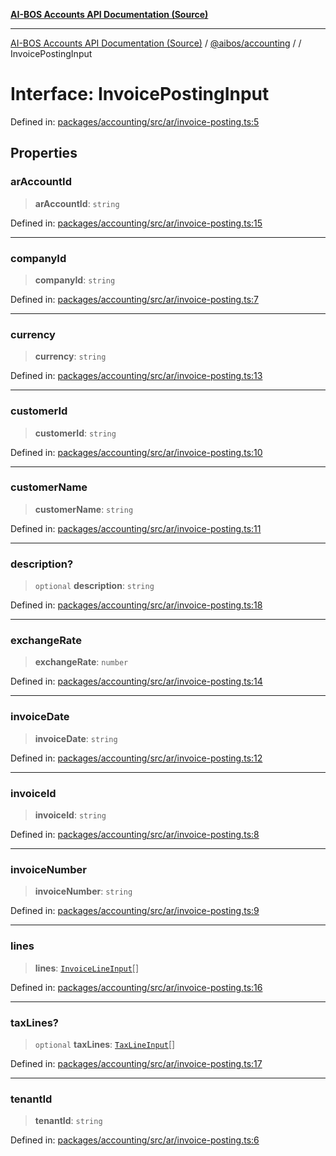 [**AI-BOS Accounts API Documentation (Source)**](../../../README.md)

***

[AI-BOS Accounts API Documentation (Source)](../../../README.md) / [@aibos/accounting](../README.md) / [](../README.md) / InvoicePostingInput

# Interface: InvoicePostingInput

Defined in: [packages/accounting/src/ar/invoice-posting.ts:5](https://github.com/pohlai88/accounts/blob/48103fb36d28b2b9bfb33472b6de2f719773cde9/packages/accounting/src/ar/invoice-posting.ts#L5)

## Properties

### arAccountId

> **arAccountId**: `string`

Defined in: [packages/accounting/src/ar/invoice-posting.ts:15](https://github.com/pohlai88/accounts/blob/48103fb36d28b2b9bfb33472b6de2f719773cde9/packages/accounting/src/ar/invoice-posting.ts#L15)

***

### companyId

> **companyId**: `string`

Defined in: [packages/accounting/src/ar/invoice-posting.ts:7](https://github.com/pohlai88/accounts/blob/48103fb36d28b2b9bfb33472b6de2f719773cde9/packages/accounting/src/ar/invoice-posting.ts#L7)

***

### currency

> **currency**: `string`

Defined in: [packages/accounting/src/ar/invoice-posting.ts:13](https://github.com/pohlai88/accounts/blob/48103fb36d28b2b9bfb33472b6de2f719773cde9/packages/accounting/src/ar/invoice-posting.ts#L13)

***

### customerId

> **customerId**: `string`

Defined in: [packages/accounting/src/ar/invoice-posting.ts:10](https://github.com/pohlai88/accounts/blob/48103fb36d28b2b9bfb33472b6de2f719773cde9/packages/accounting/src/ar/invoice-posting.ts#L10)

***

### customerName

> **customerName**: `string`

Defined in: [packages/accounting/src/ar/invoice-posting.ts:11](https://github.com/pohlai88/accounts/blob/48103fb36d28b2b9bfb33472b6de2f719773cde9/packages/accounting/src/ar/invoice-posting.ts#L11)

***

### description?

> `optional` **description**: `string`

Defined in: [packages/accounting/src/ar/invoice-posting.ts:18](https://github.com/pohlai88/accounts/blob/48103fb36d28b2b9bfb33472b6de2f719773cde9/packages/accounting/src/ar/invoice-posting.ts#L18)

***

### exchangeRate

> **exchangeRate**: `number`

Defined in: [packages/accounting/src/ar/invoice-posting.ts:14](https://github.com/pohlai88/accounts/blob/48103fb36d28b2b9bfb33472b6de2f719773cde9/packages/accounting/src/ar/invoice-posting.ts#L14)

***

### invoiceDate

> **invoiceDate**: `string`

Defined in: [packages/accounting/src/ar/invoice-posting.ts:12](https://github.com/pohlai88/accounts/blob/48103fb36d28b2b9bfb33472b6de2f719773cde9/packages/accounting/src/ar/invoice-posting.ts#L12)

***

### invoiceId

> **invoiceId**: `string`

Defined in: [packages/accounting/src/ar/invoice-posting.ts:8](https://github.com/pohlai88/accounts/blob/48103fb36d28b2b9bfb33472b6de2f719773cde9/packages/accounting/src/ar/invoice-posting.ts#L8)

***

### invoiceNumber

> **invoiceNumber**: `string`

Defined in: [packages/accounting/src/ar/invoice-posting.ts:9](https://github.com/pohlai88/accounts/blob/48103fb36d28b2b9bfb33472b6de2f719773cde9/packages/accounting/src/ar/invoice-posting.ts#L9)

***

### lines

> **lines**: [`InvoiceLineInput`](InvoiceLineInput.md)[]

Defined in: [packages/accounting/src/ar/invoice-posting.ts:16](https://github.com/pohlai88/accounts/blob/48103fb36d28b2b9bfb33472b6de2f719773cde9/packages/accounting/src/ar/invoice-posting.ts#L16)

***

### taxLines?

> `optional` **taxLines**: [`TaxLineInput`](TaxLineInput.md)[]

Defined in: [packages/accounting/src/ar/invoice-posting.ts:17](https://github.com/pohlai88/accounts/blob/48103fb36d28b2b9bfb33472b6de2f719773cde9/packages/accounting/src/ar/invoice-posting.ts#L17)

***

### tenantId

> **tenantId**: `string`

Defined in: [packages/accounting/src/ar/invoice-posting.ts:6](https://github.com/pohlai88/accounts/blob/48103fb36d28b2b9bfb33472b6de2f719773cde9/packages/accounting/src/ar/invoice-posting.ts#L6)
